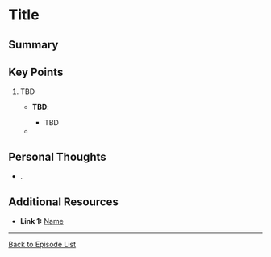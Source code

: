 # Title

## Summary



## Key Points

1. TBD 
   - **TBD**:
     -  TBD

   -
## Personal Thoughts

- .

## Additional Resources

- **Link 1:** [Name](http://)

---

[Back to Episode List](../Index.md)
